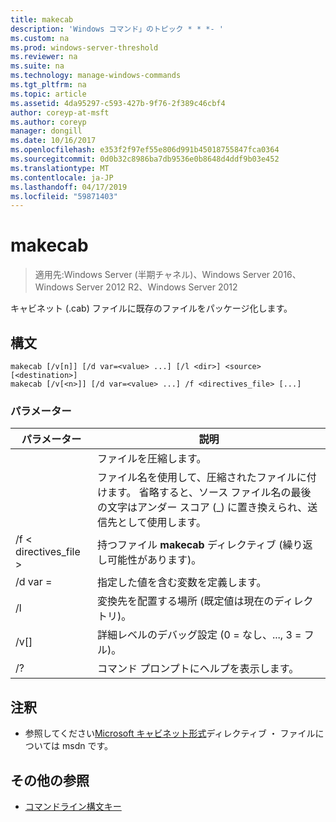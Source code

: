 ```yaml
---
title: makecab
description: 'Windows コマンド」のトピック * * *- '
ms.custom: na
ms.prod: windows-server-threshold
ms.reviewer: na
ms.suite: na
ms.technology: manage-windows-commands
ms.tgt_pltfrm: na
ms.topic: article
ms.assetid: 4da95297-c593-427b-9f76-2f389c46cbf4
author: coreyp-at-msft
ms.author: coreyp
manager: dongill
ms.date: 10/16/2017
ms.openlocfilehash: e353f2f97ef55e806d991b45018755847fca0364
ms.sourcegitcommit: 0d0b32c8986ba7db9536e0b8648d4ddf9b03e452
ms.translationtype: MT
ms.contentlocale: ja-JP
ms.lasthandoff: 04/17/2019
ms.locfileid: "59871403"
---
```

# <a name="makecab"></a>makecab

>適用先:Windows Server (半期チャネル)、Windows Server 2016、Windows Server 2012 R2、Windows Server 2012

キャビネット (.cab) ファイルに既存のファイルをパッケージ化します。
## <a name="syntax"></a>構文
```
makecab [/v[n]] [/d var=<value> ...] [/l <dir>] <source> [<destination>]
makecab [/v[<n>]] [/d var=<value> ...] /f <directives_file> [...]
```
### <a name="parameters"></a>パラメーター
|パラメーター|説明|
|-------|--------|
|<source>|ファイルを圧縮します。|
|<destination>|ファイル名を使用して、圧縮されたファイルに付けます。 省略すると、ソース ファイル名の最後の文字はアンダー スコア (_) に置き換えられ、送信先として使用します。|
|/f < directives_file >|持つファイル **makecab** ディレクティブ (繰り返し可能性があります)。|
|/d var =<value>|指定した値を含む変数を定義します。|
|/l <dir>|変換先を配置する場所 (既定値は現在のディレクトリ)。|
|/v[<n>]|詳細レベルのデバッグ設定 (0 = なし、..., 3 = フル)。|
|/?|コマンド プロンプトにヘルプを表示します。|
## <a name="remarks"></a>注釈
-   参照してください[Microsoft キャビネット形式](https://go.microsoft.com/fwlink/?LinkId=226852)ディレクティブ ・ ファイルについては msdn です。

## <a name="additional-references"></a>その他の参照
-   [コマンドライン構文キー](command-line-syntax-key.md)

